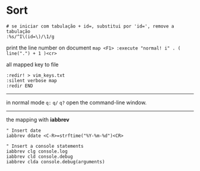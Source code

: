 Sort
====


```
# se iniciar com tabulação + id=, substitui por 'id=', remove a tabulação
:%s/^I\(id=\)/\1/g
```

print the line number on document
`map <F1> :execute "normal! i" . ( line(".") + 1 )<cr>`



all mapped key to file
```
:redir! > vim_keys.txt
:silent verbose map
:redir END
```

***
in normal mode
`q:` `q/` `q?` open the command-line window.

***

the mapping with **iabbrev**

```
" Insert date
iabbrev ddate <C-R>=strftime("%Y-%m-%d")<CR>

" Insert a console statements
iabbrev clg console.log
iabbrev cld console.debug
iabbrev clda console.debug(arguments)
```



